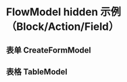 # FlowModel hidden 示例（Block/Action/Field）

## 表单 CreateFormModel

<code src="./create-form.tsx"></code>

## 表格 TableModel

<code src="./table.tsx"></code>
